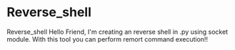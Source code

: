 # Reverse_shell
Reverse_shell Hello Friend, I'm creating an reverse shell in .py using socket module. With this tool you can perform remort command execution!!
